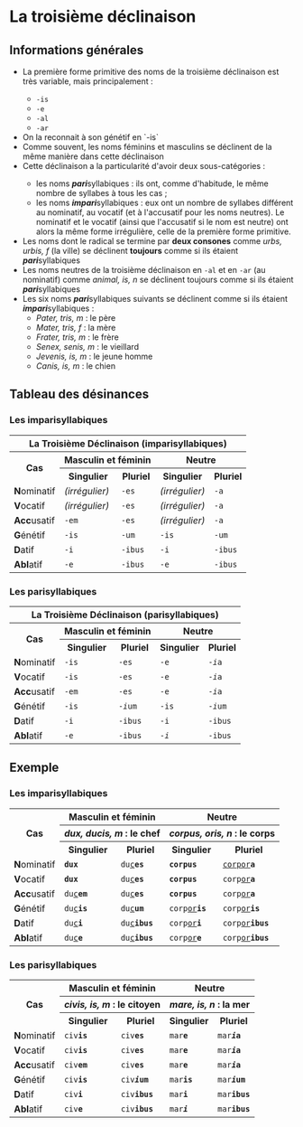 # La troisième déclinaison

## Informations générales

<ul>
 <li>La première forme primitive des noms de la troisième déclinaison est très variable, mais principalement :</li>
  <ul>
   <li> <code>-is</code></li>
   <li> <code>-e</code></li>
   <li> <code>-al</code></li>
   <li> <code>-ar</code></li>
  </ul>
 <li>On la reconnait à son génétif en `-is`</li>
 <li>Comme souvent, les noms féminins et masculins se déclinent de la même manière dans cette déclinaison</li>
 <li>Cette déclinaison a la particularité d'avoir deux sous-catégories :</li>
  <ul>
   <li> les noms <b><i>pari</i></b>syllabiques : ils ont, comme d'habitude, le même nombre de syllabes à tous les cas ;</li>
   <li> les noms <b><i>impari</i></b>syllabiques : eux ont un nombre de syllabes différent au nominatif, au vocatif (et à l'accusatif pour les noms neutres). Le nominatif et le vocatif (ainsi que l'accusatif si le nom est neutre) ont alors la même forme irrégulière, celle de la première forme primitive.</li>
  </ul>
 <li>Les noms dont le radical se termine par <b>deux consones</b> comme <i>urbs, urbis, f</i> (la ville) se déclinent <b>toujours</b> comme si ils étaient <b><i>pari</i></b>syllabiques</li>
 <li>Les noms neutres de la troisième déclinaison en <code>-al</code> et en <code>-ar</code> (au nominatif) comme <i>animal, is, n</i> se déclinent toujours comme si ils étaient <b><i>pari</i></b>syllabiques</li>
 <li>Les six noms <b><i>pari</i></b>syllabiques suivants se déclinent comme si ils étaient <b><i>impari</i></b>syllabiques :
  <ul>
   <li><i>Pater, tris, m</i> : le père</li>
   <li><i>Mater, tris, f</i> : la mère</li>
   <li><i>Frater, tris, m</i> : le frère</li>
   <li><i>Senex, senis, m</i> : le vieillard</li>
   <li><i>Jevenis, is, m</i> : le jeune homme</li>
   <li><i>Canis, is, m</i> : le chien</li>
  </ul>
 </li>
</ul>

## Tableau des désinances

### Les imparisyllabiques

<table>
 <tr>
  <th colspan="5">La Troisième Déclinaison (imparisyllabiques)</th>
 </tr>
 <tr>
  <th rowspan="2">Cas</th>
  <th colspan="2">Masculin et féminin</th>
  <th colspan="2">Neutre</th>
 </tr>
 <tr>
  <th>Singulier</th>
  <th>Pluriel</th>
  <th>Singulier</th>
  <th>Pluriel</th>
 </tr>
 <tr>
  <td><b>N</b>ominatif</td>
  <td><i>(irrégulier)</i></td>
  <td><code>-es</code></td>
  <td><i>(irrégulier)</i></td>
  <td><code>-a</code></td>
 </tr>
 <tr>
  <td><b>V</b>ocatif</td>
  <td><i>(irrégulier)</i></td>
  <td><code>-es</code></td>
  <td><i>(irrégulier)</i></td>
  <td><code>-a</code></td>
 </tr>
 <tr>
  <td><b>Acc</b>usatif</td>
  <td><code>-em</td>
  <td><code>-es</code></td>
  <td><i>(irrégulier)</i></td>
  <td><code>-a</code></td>
 </tr>
 <tr>
  <td><b>G</b>énétif</td>
  <td><code>-is</code></td>
  <td><code>-um</code></td>
  <td><code>-is</code></td>
  <td><code>-um</code></td>
 </tr>
 <tr>
  <td><b>D</b>atif</td>
  <td><code>-i</code></td>
  <td><code>-ibus</code></td>
  <td><code>-i</code></td>
  <td><code>-ibus</code></td>
 </tr>
 <tr>
  <td><b>Abl</b>atif</td>
  <td><code>-e</code></td>
  <td><code>-ibus</code></td>
  <td><code>-e</code></td>
  <td><code>-ibus</code></td>
 </tr>
</table>

### Les parisyllabiques

<table>
 <tr>
  <th colspan="5">La Troisième Déclinaison (parisyllabiques)</th>
 </tr>
 <tr>
  <th rowspan="2">Cas</th>
  <th colspan="2">Masculin et féminin</th>
  <th colspan="2">Neutre</th>
 </tr>
 <tr>
  <th>Singulier</th>
  <th>Pluriel</th>
  <th>Singulier</th>
  <th>Pluriel</th>
 </tr>
 <tr>
  <td><b>N</b>ominatif</td>
  <td><code>-is</code></td>
  <td><code>-es</code></td>
  <td><code>-e</code></td>
  <td><code>-<i>i</i>a</code></td>
 </tr>
 <tr>
  <td><b>V</b>ocatif</td>
  <td><code>-is</code></td>
  <td><code>-es</code></td>
  <td><code>-e</code></td>
  <td><code>-<i>i</i>a</code></td>
 </tr>
 <tr>
  <td><b>Acc</b>usatif</td>
  <td><code>-em</code></td>
  <td><code>-es</code></td>
  <td><code>-e</code></td>
  <td><code>-<i>i</i>a</code></td>
 </tr>
 <tr>
  <td><b>G</b>énétif</td>
  <td><code>-is</code></td>
  <td><code>-<i>i</i>um</code></td>
  <td><code>-is</code></td>
  <td><code>-<i>i</i>um</code></td>
 </tr>
 <tr>
  <td><b>D</b>atif</td>
  <td><code>-i</code></td>
  <td><code>-ibus</code></td>
  <td><code>-i</code></td>
  <td><code>-ibus</code></td>
 </tr>
 <tr>
  <td><b>Abl</b>atif</td>
  <td><code>-e</code></td>
  <td><code>-ibus</code></td>
  <td><code>-<i>i</i></code></td>
  <td><code>-ibus</code></td>
 </tr>
</table>

## Exemple

### Les imparisyllabiques

<table>
 <tr>
  <th rowspan="3">Cas</th>
  <th colspan="2">Masculin et féminin</th>
  <th colspan="2">Neutre</th>
 </tr>
 <tr>
  <th colspan="2"><i>dux, ducis, m</i> : le chef</th>
  <th colspan="2"><i>corpus, oris, n</i> : le corps</th>
 </tr>
 <tr>
  <th>Singulier</th>
  <th>Pluriel</th>
  <th>Singulier</th>
  <th>Pluriel</th>
 </tr>
 <tr>
  <td><b>N</b>ominatif</td>
  <td><code><b>dux</b></code></td>
  <td><code>du<u>c</u><b>es<b></code></td>
  <td><code><b>corpus</b></code></td>
  <td><code><u>corpor</u><b>a</b></code></td>
 </tr>
 <tr>
  <td><b>V</b>ocatif</td>
  <td><code><b>dux</b></code></td>
  <td><code>du<u>c</u><b>es<b></code></td>
  <td><code><b>corpus</b></code></td>
  <td><code>corp<u>or</u><b>a</b></code></td>
 </tr>
 <tr>
  <td><b>Acc</b>usatif</td>
  <td><code>du<u>c</u><b>em</b></code></td>
  <td><code>du<u>c</u><b>es</b></code></td>
  <td><code><b>corpus</b></code></td>
  <td><code>corp<u>or</u><b>a</b></code></td>
 </tr>
 <tr>
  <td><b>G</b>énétif</td>
  <td><code>du<u>c</u><b>is</b></code></td>
  <td><code>du<u>c</u><b>um</b></code></td>
  <td><code>corp<u>or</u><b>is</b></code></td>
  <td><code>corp<u>or</u><b>is</um</code></td>
 </tr>
 <tr>
  <td><b>D</b>atif</td>
  <td><code>du<u>c</u><b>i</b></code></td>
  <td><code>du<u>c</u><b>ibus</b></code></td>
  <td><code>corp<u>or</u><b>i</b></code></td>
  <td><code>corp<u>or</u><b>ibus</b></code></td>
 </tr>
 <tr>
  <td><b>Abl</b>atif</td>
  <td><code>du<u>c</u><b>e</b></code></td>
  <td><code>du<u>c</u><b>ibus</b></code></td>
  <td><code>corp<u>or</u><b>e</b></code></td>
  <td><code>corp<u>or</u><b>ibus</b></code></td>
 </tr>
</table>

### Les parisyllabiques

<table>
 <tr>
  <th rowspan="3">Cas</th>
  <th colspan="2">Masculin et féminin</th>
  <th colspan="2">Neutre</th>
 </tr>
 <tr>
  <th colspan="2"><i>civis, is, m</i> : le citoyen</th>
  <th colspan="2"><i>mare, is, n</i> : la mer</th>
 </tr>
 <tr>
  <th>Singulier</th>
  <th>Pluriel</th>
  <th>Singulier</th>
  <th>Pluriel</th>
 </tr>
 <tr>
  <td><b>N</b>ominatif</td>
  <td><code>civ<b>is</b></code></td>
  <td><code>civ<b>es</code></td>
  <td><code>mar<b>e</b></code></td>
  <td><code>mar<b><i>i</i>a</b></code></td>
 </tr>
 <tr>
  <td><b>V</b>ocatif</td>
  <td><code>civ<b>is</b></code></td>
  <td><code>civ<b>es</code></td>
  <td><code>mar<b>e</b></code></td>
  <td><code>mar<b><i>i</i>a</code></td>
 </tr>
 <tr>
  <td><b>Acc</b>usatif</td>
  <td><code>civ<b>em</b></code></td>
  <td><code>civ<b>es</code></td>
  <td><code>mar<b>e</b></code></td>
  <td><code>mar<b><i>i</i>a</code></td>
 </tr>
 <tr>
  <td><b>G</b>énétif</td>
  <td><code>civ<b>is</b></code></td>
  <td><code>civ<b><i>i</i>um</code></td>
  <td><code>mar<b>is</b></code></td>
  <td><code>mar<b><i>i</i>um</code></td>
 </tr>
 <tr>
  <td><b>D</b>atif</td>
  <td><code>civ<b>i</b></code></td>
  <td><code>civ<b>ibus</code></td>
  <td><code>mar<b>i</b></code></td>
  <td><code>mar<b>ibus</code></td>
 </tr>
 <tr>
  <td><b>Abl</b>atif</td>
  <td><code>civ<b>e</b></code></td>
  <td><code>civ<b>ibus</code></td>
  <td><code>mar<b><i>i</i></b></code></td>
  <td><code>mar<b>ibus</code></td>
 </tr>
</table>
